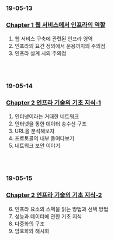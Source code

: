 ### 19-05-13
### [Chapter 1 웹 서비스에서 인프라의 역할](https://github.com/src8655/cafe24_6/tree/master/3.%EC%9D%B8%ED%94%84%EB%9D%BC/Chapter%201%20%EC%9B%B9%20%EC%84%9C%EB%B9%84%EC%8A%A4%EC%97%90%EC%84%9C%20%EC%9D%B8%ED%94%84%EB%9D%BC%EC%9D%98%20%EC%97%AD%ED%95%A0)
1. 웹 서비스 구축에 관련된 인프라 영역 
1. 인프라의 요건 정의에서 운용까지의 주의점 
1. 인프라 설계 시의 주의점 
### 　
### 19-05-14
### [Chapter 2 인프라 기술의 기초 지식-1](https://github.com/src8655/cafe24_6/tree/master/3.%EC%9D%B8%ED%94%84%EB%9D%BC/Chapter%202%20%EC%9D%B8%ED%94%84%EB%9D%BC%20%EA%B8%B0%EC%88%A0%EC%9D%98%20%EA%B8%B0%EC%B4%88%20%EC%A7%80%EC%8B%9D-1)
1. 인터넷이라는 거대한 네트워크 
1. 인터넷을 통한 데이터 송수신 구조 
1. URL을 분석해보자 
1. 프로토콜의 내부 들여다보기 
1. 네트워크 보안 이야기  
### 　
### 19-05-15
### [Chapter 2 인프라 기술의 기초 지식-2](https://github.com/src8655/cafe24_6/tree/master/3.%EC%9D%B8%ED%94%84%EB%9D%BC/Chapter%202%20%EC%9D%B8%ED%94%84%EB%9D%BC%20%EA%B8%B0%EC%88%A0%EC%9D%98%20%EA%B8%B0%EC%B4%88%20%EC%A7%80%EC%8B%9D-2)
6. 인프라 요소의 스펙을 읽는 방법과 선택 방법 
1. 성능과 데이터에 관한 기초 지식 
1. 다중화의 구조
1. 암호화와 해시화 
